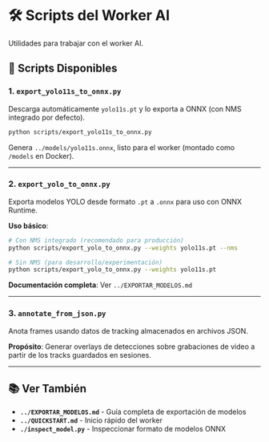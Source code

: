# 🛠️ Scripts del Worker AI

Utilidades para trabajar con el worker AI.

## 📜 Scripts Disponibles

### 1. `export_yolo11s_to_onnx.py`

Descarga automáticamente `yolo11s.pt` y lo exporta a ONNX (con NMS integrado por defecto).

```bash
python scripts/export_yolo11s_to_onnx.py
```

Genera `../models/yolo11s.onnx`, listo para el worker (montado como `/models` en Docker).

---

### 2. `export_yolo_to_onnx.py`

Exporta modelos YOLO desde formato `.pt` a `.onnx` para uso con ONNX Runtime.

**Uso básico**:
```bash
# Con NMS integrado (recomendado para producción)
python scripts/export_yolo_to_onnx.py --weights yolo11s.pt --nms

# Sin NMS (para desarrollo/experimentación)
python scripts/export_yolo_to_onnx.py --weights yolo11s.pt
```

**Documentación completa**: Ver `../EXPORTAR_MODELOS.md`

---

### 3. `annotate_from_json.py`

Anota frames usando datos de tracking almacenados en archivos JSON.

**Propósito**: Generar overlays de detecciones sobre grabaciones de video a partir de los tracks guardados en sesiones.

---

## 📚 Ver También

- **`../EXPORTAR_MODELOS.md`** - Guía completa de exportación de modelos
- **`../QUICKSTART.md`** - Inicio rápido del worker
- **`./inspect_model.py`** - Inspeccionar formato de modelos ONNX
